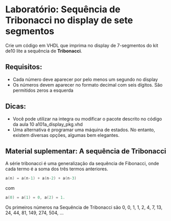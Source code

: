# Laboratório: Sequência de Tribonacci no display de sete segmentos

Crie um código em VHDL que imprima no display de 7-segmentos do kit de10 lite a sequência de **Tribonacci**.

## Requisitos:
- Cada número deve aparecer por pelo menos um segundo no display
- Os números devem aparecer no formato decimal com seis dígitos. São permitidos zeros a esquerda

## Dicas:
- Você pode utilizar na integra ou modificar o pacote descrito no código da aula 10 a101a_display_pkg.vhd
- Uma alternativa é programar uma máquina de estados. No entanto, existem diversas opções, algumas bem elegantes.

## Material suplementar: A sequência de Tribonacci

A série tribonacci é uma generalização da sequência de Fibonacci, onde cada termo é a soma dos três termos anteriores.

```c
a(n) = a(n-1) + a(n-2) + a(n-3)
```
com
```c
a(0) = a(1) = 0, a(2) = 1.
```

Os primeiros números na Sequência de Tribonacci são 0, 0, 1, 1, 2, 4, 7, 13, 24, 44, 81, 149, 274, 504, …

